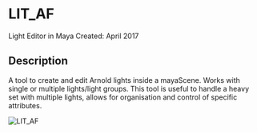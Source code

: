 # LIT_AF
Light Editor in Maya
Created: April 2017

## Description
A tool to create and edit Arnold lights inside a mayaScene. Works with single or multiple lights/light groups. This tool is useful to handle a heavy set with multiple lights, allows for organisation and control of specific attributes.


![LIT_AF](https://user-images.githubusercontent.com/80976880/117576882-1c23e780-b105-11eb-805a-47fbb85e6b5b.jpg)
